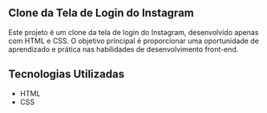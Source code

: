 ## Clone da Tela de Login do Instagram

Este projeto é um clone da tela de login do Instagram, desenvolvido apenas com HTML e CSS. O objetivo principal é proporcionar uma oportunidade de aprendizado e prática nas habilidades de desenvolvimento front-end.

## Tecnologias Utilizadas  

- HTML  
- CSS